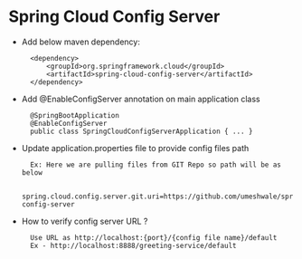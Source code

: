 # Spring Cloud Config Server 

- Add below maven dependency:

        <dependency>
            <groupId>org.springframework.cloud</groupId>
            <artifactId>spring-cloud-config-server</artifactId>
        </dependency>
        
- Add @EnableConfigServer annotation on main application class

        @SpringBootApplication
        @EnableConfigServer
        public class SpringCloudConfigServerApplication { ... }
        
- Update application.properties file to provide config files path

        Ex: Here we are pulling files from GIT Repo so path will be as below 
        
        spring.cloud.config.server.git.uri=https://github.com/umeshwale/springcloud-config-server
        
- How to verify config server URL ?

        Use URL as http://localhost:{port}/{config file name}/default
        Ex - http://localhost:8888/greeting-service/default
        